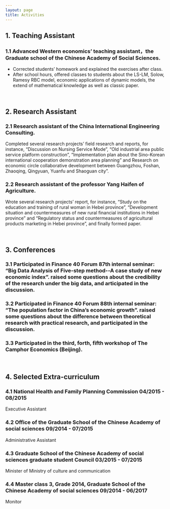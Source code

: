 ```yaml
---
layout: page
title: Activities
---
```



## 1. Teaching Assistant

### 1.1 Advanced Western economics’ teaching assistant，the Graduate school of the Chinese Academy of Social Sciences.
* Corrected students’ homework and explained the exercises after class. 
* After school hours, offered classes to students about the LS-LM, Solow, Ramesy RBC model, economic applications of dynamic models, the extend of mathematical knowledge as well as classic paper.

<br>

## 2. Research Assistant

### 2.1 Research assistant of the China International Engineering Consulting.
Completed several research projects’ field research and reports, for instance, “Discussion on Nursing Service Mode”, “Old industrial area public service platform construction”, “Implementation plan about the Sino-Korean international cooperation demonstration area planning” and Research on economic circle collaborative development between Guangzhou, Foshan, Zhaoqing, Qingyuan, Yuanfu and Shaoguan city”.

### 2.2 Research assistant of the professor Yang Haifen of Agriculture.
Wrote several research projects’ report, for instance, “Study on the education and training of rural woman in Hebei province”, “Development situation and countermeasures of new rural financial institutions in Hebei province” and “Regulatory status and countermeasures of agricultural products marketing in Hebei province”, and finally formed paper.
 
<br>
 
## 3. Conferences

### 3.1 Participated in Finance 40 Forum 87th internal seminar: “Big Data Analysis of Five-step method--A case study of new economic index”. raised some questions about the credibility of the research under the big data, and articipated in the discussion.

### 3.2 Participated in Finance 40 Forum 88th internal seminar: “The population factor in China’s economic growth”. raised some questions about the difference between theoretical research with practical research, and participated in the discussion.

### 3.3 Participated in the third, forth, fifth workshop of The Camphor Economics (Beijing).


<br>


## 4. Selected Extra-curriculum

### 4.1 National Health and Family Planning Commission	04/2015 - 08/2015
Executive Assistant 

### 4.2 Office of the Graduate School of the Chinese Academy of social sciences	09/2014 - 07/2015
Administrative Assistant  

### 4.3 Graduate School of the Chinese Academy of social sciences graduate student Council	03/2015 - 07/2015
Minister of Ministry of culture and communication

### 4.4 Master class 3, Grade 2014, Graduate School of the Chinese Academy of social sciences	09/2014 - 06/2017
Monitor 



